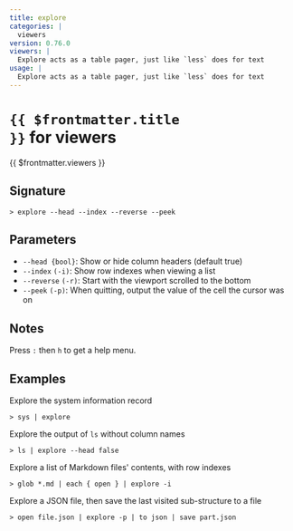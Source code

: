 ```yaml
---
title: explore
categories: |
  viewers
version: 0.76.0
viewers: |
  Explore acts as a table pager, just like `less` does for text
usage: |
  Explore acts as a table pager, just like `less` does for text
---
```


# <code>{{ $frontmatter.title }}</code> for viewers

<div class='command-title'>{{ $frontmatter.viewers }}</div>

## Signature

```> explore --head --index --reverse --peek```

## Parameters

 -  `--head {bool}`: Show or hide column headers (default true)
 -  `--index` `(-i)`: Show row indexes when viewing a list
 -  `--reverse` `(-r)`: Start with the viewport scrolled to the bottom
 -  `--peek` `(-p)`: When quitting, output the value of the cell the cursor was on

## Notes
Press `:` then `h` to get a help menu.
## Examples

Explore the system information record
```shell
> sys | explore
```

Explore the output of `ls` without column names
```shell
> ls | explore --head false
```

Explore a list of Markdown files' contents, with row indexes
```shell
> glob *.md | each { open } | explore -i
```

Explore a JSON file, then save the last visited sub-structure to a file
```shell
> open file.json | explore -p | to json | save part.json
```
